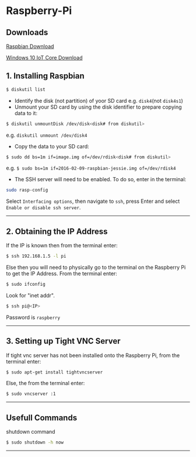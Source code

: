 # Raspberry-Pi


## Downloads

[Raspbian Download](https://www.raspberrypi.org/downloads/raspbian/)

[Windows 10 IoT Core Download](https://developer.microsoft.com/en-us/windows/iot/getstarted)

## 1. Installing Raspbian ##

```bash
$ diskutil list
```

* Identify the disk (not partition) of yoor SD card e.g. `disk4`(not `disk4s1`)
* Unmount your SD card by using the disk identifier to prepare copying data to it:

```bash
$ diskutil unmountDisk /dev/disk<disk# from diskutil>
```

e.g. `diskutil unmount /dev/disk4`

* Copy the data to your SD card:

```bash
$ sudo dd bs=1m if=image.img of=/dev/rdisk<disk# from diskutil>
```

e.g. `$ sudo bs=1m if=2016-02-09-raspbian-jessie.img of=/dev/rdisk4`

* The SSH server will need to be enabled. To do so, enter in the terminal:

```bash
sudo rasp-config
```

Select `Interfacing options`, then navigate to `ssh`, press Enter and select `Enable or disable ssh server`.

---------------

## 2. Obtaining the IP Address ##

If the IP is known then from the terminal enter:

```bash
$ ssh 192.168.1.5 -l pi
```

Else then you will need to physically go to the terminal on the Raspberry Pi to get the IP Address. From the terminal enter:

```bash
$ sudo ifconfig
```

Look for "inet addr".

```bash
$ ssh pi@<IP>
```

Password is `raspberry`

---------------

## 3. Setting up Tight VNC Server ##

If tight vnc server has not been installed onto the Raspberry Pi, from the terminal enter:

```bash
$ sudo apt-get install tightvncserver
```

Else, the from the terminal enter:

```bash
$ sudo vncserver :1
```

---------------

## Usefull Commands

shutdown command

```bash
$ sudo shutdown -h now
```

---------------
